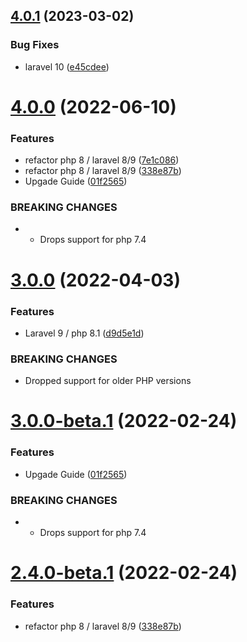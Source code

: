## [4.0.1](https://git.customd.com/composer/eloquent-async-keys/compare/v4.0.0...v4.0.1) (2023-03-02)


### Bug Fixes

* laravel 10 ([e45cdee](https://git.customd.com/composer/eloquent-async-keys/commit/e45cdee92e9a0ebe63dd3ac07af744f2ef374df2))

# [4.0.0](https://git.customd.com/composer/eloquent-async-keys/compare/v3.0.0...v4.0.0) (2022-06-10)


### Features

* refactor php 8 / laravel 8/9 ([7e1c086](https://git.customd.com/composer/eloquent-async-keys/commit/7e1c08673606d82a724715b855b7d49107c9af51))
* refactor php 8 / laravel 8/9 ([338e87b](https://git.customd.com/composer/eloquent-async-keys/commit/338e87b7f3d41d4686e3353ff2203e05474c21e0))
* Upgade Guide ([01f2565](https://git.customd.com/composer/eloquent-async-keys/commit/01f25654b10a5320bb803402669a96b95e9cc6e0))


### BREAKING CHANGES

* - Drops support for php 7.4

# [3.0.0](https://git.customd.com/composer/eloquent-async-keys/compare/v2.3.2...v3.0.0) (2022-04-03)


### Features

* Laravel 9 / php 8.1 ([d9d5e1d](https://git.customd.com/composer/eloquent-async-keys/commit/d9d5e1daa3c31fdf1b0e598e17c6d97060f9073a))


### BREAKING CHANGES

* Dropped support for older PHP versions

# [3.0.0-beta.1](https://git.customd.com/composer/eloquent-async-keys/compare/v2.4.0-beta.1...v3.0.0-beta.1) (2022-02-24)


### Features

* Upgade Guide ([01f2565](https://git.customd.com/composer/eloquent-async-keys/commit/01f25654b10a5320bb803402669a96b95e9cc6e0))


### BREAKING CHANGES

* - Drops support for php 7.4

# [2.4.0-beta.1](https://git.customd.com/composer/eloquent-async-keys/compare/v2.3.2...v2.4.0-beta.1) (2022-02-24)


### Features

* refactor php 8 / laravel 8/9 ([338e87b](https://git.customd.com/composer/eloquent-async-keys/commit/338e87b7f3d41d4686e3353ff2203e05474c21e0))
